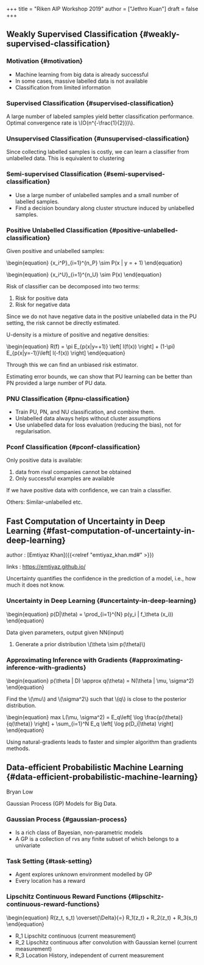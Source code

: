 +++
title = "Riken AIP Workshop 2019"
author = ["Jethro Kuan"]
draft = false
+++

## Weakly Supervised Classification {#weakly-supervised-classification}


### Motivation {#motivation}

-   Machine learning from big data is already successful
-   In some cases, massive labelled data is not available
-   Classification from limited information


### Supervised Classification {#supervised-classification}

A large number of labeled samples yield better classification
performance.
Optimal convergence rate is \\(O(n^{-\frac{1}{2}})\\).


### Unsupervised Classification {#unsupervised-classification}

Since collecting labelled samples is costly, we can learn a classifier
from unlabelled data. This is equivalent to clustering


### Semi-supervised Classification {#semi-supervised-classification}

-   Use a large number of unlabelled samples and a small number of
    labelled samples.
-   Find a decision boundary along cluster structure induced by
    unlabelled samples.


### Positive Unlabelled Classification {#positive-unlabelled-classification}

Given positive and unlabelled samples:

\begin{equation}
{x\_i^P}\_{i=1}^{n\_P} \sim P(x | y = + 1)
\end{equation}

\begin{equation}
  {x\_i^U}\_{i=1}^{n\_U} \sim P(x)
\end{equation}

Risk of classifier can be decomposed into two terms:

1.  Risk for positive data
2.  Risk for negative data

Since we do not have negative data in the positive unlabelled data in
the PU setting, the risk cannot be directly estimated.

U-density is a mixture of positive and negative densities:

\begin{equation}
  R(f) = \pi E\_{p(x|y=+1)} \left[ l(f(x)) \right] + (1-\pi) E\_{p(x|y=-1)}\left[ l(-f(x)) \right]
\end{equation}

Through this we can find an unbiased risk estimator.

Estimating error bounds, we can show that PU learning can be better
than PN provided a large number of PU data.


### PNU Classification {#pnu-classification}

-   Train PU, PN, and NU classification, and combine them.
-   Unlabelled data always helps without cluster assumptions
-   Use unlabelled data for loss evaluation (reducing the bias), not for
    regularisation.


### Pconf Classification {#pconf-classification}

Only positive data is available:

1.  data from rival companies cannot be obtained
2.  Only successful examples are available

If we have positive data with confidence, we can train a classifier.

Others: Similar-unlabelled etc.


## Fast Computation of Uncertainty in Deep Learning {#fast-computation-of-uncertainty-in-deep-learning}

author
: [Emtiyaz Khan]({{<relref "emtiyaz_khan.md#" >}})

links
: <https://emtiyaz.github.io/>

Uncertainty quantifies the confidence in the prediction of a model,
i.e., how much it does not know.


### Uncertainty in Deep Learning {#uncertainty-in-deep-learning}

\begin{equation}
  p(D|\theta) = \prod\_{i=1}^{N} p(y\_i | f\_\theta (x\_i))
\end{equation}

Data given parameters,  output given NN(input)

1.  Generate a prior distribution \\(\theta \sim p(\theta)\\)


### Approximating Inference with Gradients {#approximating-inference-with-gradients}

\begin{equation}
  p(\theta | D) \approx q(\theta) = N(\theta | \mu, \sigma^2)
\end{equation}

Find the \\(\mu\\) and \\(\sigma^2\\) such that \\(q\\) is close to the posterior distribution.

\begin{equation}
  max L(\mu, \sigma^2) = E\_q\left[ \log \frac{p(\theta)}{q(\theta)} \right] +
  \sum\_{i=1}^N E\_q \left[ \log p(D\_i|\theta) \right]
\end{equation}

Using natural-gradients leads to faster and simpler algorithm than
gradients methods.


## Data-efficient Probabilistic Machine Learning {#data-efficient-probabilistic-machine-learning}

Bryan Low

Gaussian Process (GP) Models for Big Data.


### Gaussian Process {#gaussian-process}

-   Is a rich class of Bayesian, non-parametric models
-   A GP is a collection of rvs any finite subset of which belongs to a
    univariate


### Task Setting {#task-setting}

-   Agent explores unknown environment modelled by GP
-   Every location has a reward


### Lipschitz Continuous Reward Functions {#lipschitz-continuous-reward-functions}

\begin{equation}
  R(z\_t, s\_t) \overset{\Delta}{=}  R\_1(z\_t) + R\_2(z\_t) + R\_3(s\_t)
\end{equation}

-   R\_1 Lipschitz continuous (current measurement)
-   R\_2 Lipschitz continuous after convolution with Gaussian kernel (current measurement)
-   R\_3 Location History, independent of current measurement
